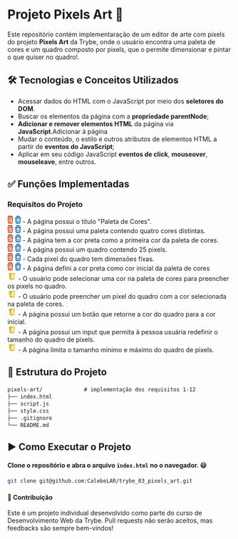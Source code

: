 # Projeto Pixels Art 🚀

Este repositório contém implementaração de um editor de arte com pixels do projeto **Pixels Art** da Trybe, onde o usuário encontra uma paleta de cores e um quadro composto por pixels, que o permite dimensionar e pintar o que quiser no quadro!.

## 🛠️ Tecnologias e Conceitos Utilizados

- Acessar dados do HTML com o JavaScript por meio dos **seletores do DOM**.
- Buscar os elementos da página com a **propriedade parentNode**;
- **Adicionar e remover elementos HTML** da página via **JavaScript**.Adicionar à página
- Mudar o conteúdo, o estilo e outros atributos de elementos HTML a partir de **eventos do JavaScript**;
- Aplicar em seu código JavaScript **eventos de click**, **mouseover**, **mouseleave**, entre outros.
<!-- - Manipular o objeto **localStorage** e **sessionStorage**. -->

## ✅ Funções Implementadas

### Requisitos do Projeto
<img alt="icon-htmlcss" src="./pngwing.com.png" width="30"/> - A página possui o título "Paleta de Cores".  
<img alt="icon-htmlcss" src="./pngwing.com.png" width="30"/> - A página possui uma paleta contendo quatro cores distintas.  
<img alt="icon-htmlcss" src="./pngwing.com.png" width="30"/> - A página tem a cor preta como a primeira cor da paleta de cores.  
<img alt="icon-htmlcss" src="./pngwing.com.png" width="30"/> - A página possui um quadro contendo 25 pixels.  
<img alt="icon-htmlcss" src="./pngwing.com.png" width="30"/> - Cada pixel do quadro tem dimensões fixas.  
<img alt="icon-htmlcss" src="./pngwing.com.png" width="30"/> - A página defini a cor preta como cor inicial da paleta de cores  
<img alt="icon-js" src="./js-free-icon.webp" width="20"/> - O usuário pode selecionar uma cor na paleta de cores para preencher os pixels no quadro.  
<img alt="icon-js" src="./js-free-icon.webp" width="20"/> - O usuário pode preencher um pixel do quadro com a cor selecionada na paleta de cores.  
<img alt="icon-js" src="./js-free-icon.webp" width="20"/> - A página possui um botão que retorne a cor do quadro para a cor inicial.  
<img alt="icon-js" src="./js-free-icon.webp" width="20"/> - A página possui um input que permita à pessoa usuária redefinir o tamanho do quadro de pixels.  
<img alt="icon-js" src="./js-free-icon.webp" width="20"/> - A página limita o tamanho mínimo e máximo do quadro de pixels.  
<!-- <img alt="icon-js" src="./js-free-icon.webp" width="20"/> - A página gera cores aleatoriamente, com exceção da cor preta, ao ser carregada.   -->

## 📁 Estrutura do Projeto

    pixels-art/             # implementação dos requisitos 1-12
    ├── index.html          
    ├── script.js           
    ├── style.css           
    ├── .gitignore
    └── README.md

## ▶️ Como Executar o Projeto

#### Clone o repositório e abra o arquivo `index.html` no o navegador. 😃
```bash
git clone git@github.com:CalebeLAR/trybe_03_pixels_art.git
```

#### 🤝 Contribuição
Este é um projeto individual desenvolvido como parte do curso de Desenvolvimento Web da Trybe. Pull requests não serão aceitos, mas feedbacks são sempre bem-vindos!
